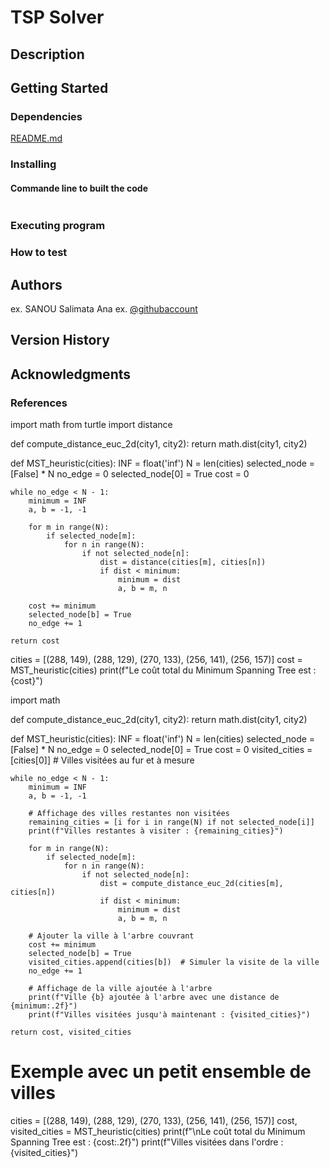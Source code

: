 # TSP Solver



## Description


## Getting Started

### Dependencies

[README.md](README.md)
### Installing



#### Commande line to built  the code

```console

```



### Executing program


### How to test 



## Authors



ex. SANOU Salimata Ana 
ex. [@githubaccount](https://github.com/salimataana)

## Version History



## Acknowledgments

### References


import math
from turtle import distance


def compute_distance_euc_2d(city1, city2):
    return math.dist(city1, city2)

def MST_heuristic(cities):
    INF = float('inf')
    N = len(cities)
    selected_node = [False] * N
    no_edge = 0
    selected_node[0] = True
    cost = 0

    while no_edge < N - 1:
        minimum = INF
        a, b = -1, -1

        for m in range(N):
            if selected_node[m]:
                for n in range(N):
                    if not selected_node[n]:
                        dist = distance(cities[m], cities[n])
                        if dist < minimum:
                            minimum = dist
                            a, b = m, n

        cost += minimum
        selected_node[b] = True
        no_edge += 1

    return cost

cities = [(288, 149), (288, 129), (270, 133), (256, 141), (256, 157)]
cost = MST_heuristic(cities)
print(f"Le coût total du Minimum Spanning Tree est : {cost}")












import math

def compute_distance_euc_2d(city1, city2):
    return math.dist(city1, city2)

def MST_heuristic(cities):
    INF = float('inf')
    N = len(cities)
    selected_node = [False] * N
    no_edge = 0
    selected_node[0] = True
    cost = 0
    visited_cities = [cities[0]]  # Villes visitées au fur et à mesure

    while no_edge < N - 1:
        minimum = INF
        a, b = -1, -1

        # Affichage des villes restantes non visitées
        remaining_cities = [i for i in range(N) if not selected_node[i]]
        print(f"Villes restantes à visiter : {remaining_cities}")

        for m in range(N):
            if selected_node[m]:
                for n in range(N):
                    if not selected_node[n]:
                        dist = compute_distance_euc_2d(cities[m], cities[n])
                        if dist < minimum:
                            minimum = dist
                            a, b = m, n

        # Ajouter la ville à l'arbre couvrant
        cost += minimum
        selected_node[b] = True
        visited_cities.append(cities[b])  # Simuler la visite de la ville
        no_edge += 1

        # Affichage de la ville ajoutée à l'arbre
        print(f"Ville {b} ajoutée à l'arbre avec une distance de {minimum:.2f}")
        print(f"Villes visitées jusqu'à maintenant : {visited_cities}")

    return cost, visited_cities

# Exemple avec un petit ensemble de villes
cities = [(288, 149), (288, 129), (270, 133), (256, 141), (256, 157)]
cost, visited_cities = MST_heuristic(cities)
print(f"\nLe coût total du Minimum Spanning Tree est : {cost:.2f}")
print(f"Villes visitées dans l'ordre : {visited_cities}")


